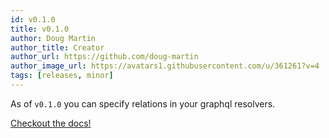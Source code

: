 ```yaml
---
id: v0.1.0
title: v0.1.0
author: Doug Martin
author_title: Creator
author_url: https://github.com/doug-martin
author_image_url: https://avatars1.githubusercontent.com/u/361261?v=4
tags: [releases, minor]
---
```


As of `v0.1.0` you can specify relations in your graphql resolvers.

[Checkout the docs!](../docs/graphql/relations) 



